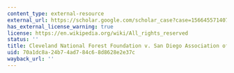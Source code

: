 ```yaml
---
content_type: external-resource
external_url: https://scholar.google.com/scholar_case?case=1566455714072155062&q=Cleveland+National+Forest+Foundation+v.+San+Diego+Association+of+Governments,+3+Cal.5th+497&hl=en&as_sdt=40000006
has_external_license_warning: true
license: https://en.wikipedia.org/wiki/All_rights_reserved
status: ''
title: Cleveland National Forest Foundation v. San Diego Association of Governments
uid: 70a1dc8a-24b7-4ad7-84c6-8d8628e2e37c
wayback_url: ''
---
```

